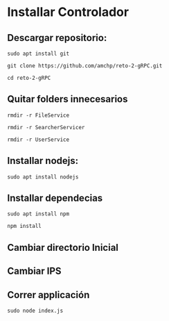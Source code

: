 # Installar Controlador

## Descargar repositorio:


`sudo apt install git`

`git clone https://github.com/amchp/reto-2-gRPC.git`

`cd reto-2-gRPC`


## Quitar folders innecesarios


`rmdir -r FileService`

`rmdir -r SearcherServicer`

`rmdir -r UserService`



## Installar nodejs:

`sudo apt install nodejs`

## Installar dependecias


`sudo apt install npm`

`npm install`

## Cambiar directorio Inicial

## Cambiar IPS


## Correr applicación

`sudo node index.js`



